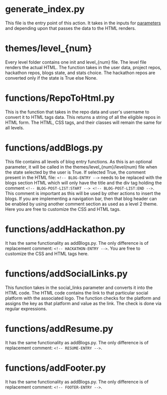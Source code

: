 # generate_index.py

This file is the entry point of this action. It takes in the inputs for [parameters](/pages/Git-Actions-Parameters) and depending upon that passes the data to the HTML renders.

# themes/level_{num}

Every level folder contains one init and level_{num} file. The level file renders the actual HTML. The function takes in the user data, project repos, hackathon repos, blogs state, and stats choice. The hackathon repos are converted only if the state is True else None.

# functions/RepoToHtml.py

This is the function that takes in the repo data and user's username to convert it to HTML tags data. This returns a string of all the eligible repos in HTML form. The HTML, CSS tags, and their classes will remain the same for all levels.

# functions/addBlogs.py

This file contains all levels of blog entry functions. As this is an optional parameter, it will be called in the themes/level_{num}/level(num) file when the state selected by the user is True. If selected True, the comment present in the HTML file: `<!-- BLOG-ENTRY -->` needs to be replaced with the blogs section HTML which will only have the title and the div tag holding the comment `<!-- BLOG-POST-LIST:START --> <!-- BLOG-POST-LIST:END -->`. This comment is important as this will be used by other actions to insert the blogs. If you are implementing a navigation bar, then that blog header can be enabled by using another comment section as used as a level 2 theme. Here you are free to customize the CSS and HTML tags.

# functions/addHackathon.py

It has the same functionality as addBlogs.py. The only difference is of replacement comment: `<!-- HACKATHON-ENTRY -->`. You are free to customize the CSS and HTML tags here.

# functions/addSocialLinks.py

This function takes in the social_links parameter and converts it into the HTML code. The HTML code contains the link to that particular social platform with the associated logo. The function checks for the platform and assigns the key as that platform and value as the link. The check is done via regular expressions.

# functions/addResume.py
It has the same functionality as addBlogs.py. The only difference is of replacement comment: `<!-- RESUME-ENTRY -->`. 

# functions/addFooter.py
It has the same functionality as addBlogs.py. The only difference is of replacement comment: `<!-- FOOTER-ENTRY -->`.